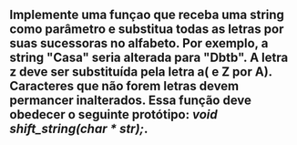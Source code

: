 ## Implemente uma funçao que receba uma string como parâmetro e substitua todas as letras por suas sucessoras no alfabeto. Por exemplo, a string "Casa" seria alterada para "Dbtb". A letra z deve ser substituída pela letra a( e Z por A). Caracteres que não forem letras devem permancer inalterados. Essa função deve obedecer o seguinte protótipo: _void shift_string(char * str);_.
